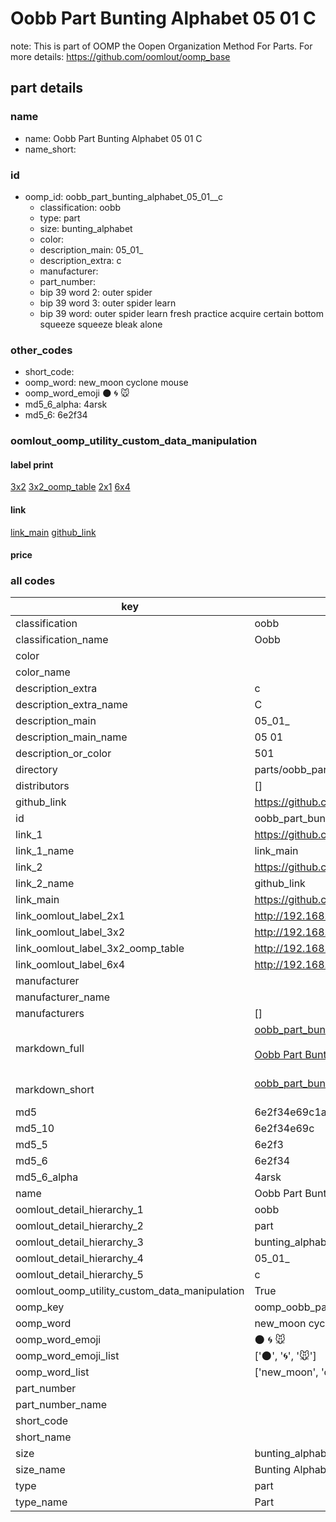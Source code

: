 # Oobb Part Bunting Alphabet 05 01  C  

note: This is part of OOMP the Oopen Organization Method For Parts. For more details: https://github.com/oomlout/oomp_base

##  part details





### name
* name: Oobb Part Bunting Alphabet 05 01  C
* name_short: 
### id
* oomp_id: oobb_part_bunting_alphabet_05_01__c
  * classification: oobb
  * type: part
  * size: bunting_alphabet
  * color: 
  * description_main: 05_01_
  * description_extra: c
  * manufacturer: 
  * part_number: 
  * bip 39 word 2: outer spider
  * bip 39 word 3: outer spider learn
  * bip 39 word: outer spider learn fresh practice acquire certain bottom squeeze squeeze bleak alone

### other_codes
* short_code: 
* oomp_word: new_moon cyclone mouse
* oomp_word_emoji :new_moon: :cyclone: :mouse:
* md5_6_alpha: 4arsk
* md5_6: 6e2f34






### oomlout_oomp_utility_custom_data_manipulation
#### label print
[3x2](http://192.168.1.245:1112/?label=oomp%204arsk)
[3x2_oomp_table](http://192.168.1.107:1112/?label=oomp%204arsk)
[2x1](http://192.168.1.242:1112/?label=oomp%204arsk)
[6x4](http://192.168.1.55:1112/?label=oomp%204arsk)    

#### link

[link_main](https://github.com/oomlout/oomlout_oomp_current_version_messy/tree/main/parts/oobb_part_bunting_alphabet_05_01__c) [github_link](https://github.com/oomlout/oomlout_oomp_part_src/tree/main/parts/oobb_part_bunting_alphabet_05_01__c)                             

#### price







### all codes 
| key | value |  
| --- | --- |  
| classification | oobb |  
| classification_name | Oobb |  
| color |  |  
| color_name |  |  
| description_extra | c |  
| description_extra_name | C |  
| description_main | 05_01_ |  
| description_main_name | 05 01  |  
| description_or_color | 501 |  
| directory | parts/oobb_part_bunting_alphabet_05_01__c |  
| distributors | [] |  
| github_link | https://github.com/oomlout/oomlout_oomp_part_src/tree/main/parts/oobb_part_bunting_alphabet_05_01__c |  
| id | oobb_part_bunting_alphabet_05_01__c |  
| link_1 | https://github.com/oomlout/oomlout_oomp_current_version_messy/tree/main/parts/oobb_part_bunting_alphabet_05_01__c |  
| link_1_name | link_main |  
| link_2 | https://github.com/oomlout/oomlout_oomp_part_src/tree/main/parts/oobb_part_bunting_alphabet_05_01__c |  
| link_2_name | github_link |  
| link_main | https://github.com/oomlout/oomlout_oomp_current_version_messy/tree/main/parts/oobb_part_bunting_alphabet_05_01__c |  
| link_oomlout_label_2x1 | http://192.168.1.242:1112/?label=oomp%204arsk |  
| link_oomlout_label_3x2 | http://192.168.1.245:1112/?label=oomp%204arsk |  
| link_oomlout_label_3x2_oomp_table | http://192.168.1.107:1112/?label=oomp%204arsk |  
| link_oomlout_label_6x4 | http://192.168.1.55:1112/?label=oomp%204arsk |  
| manufacturer |  |  
| manufacturer_name |  |  
| manufacturers | [] |  
| markdown_full | [oobb_part_bunting_alphabet_05_01__c](https://github.com/oomlout/oomlout_oomp_current_version_messy/tree/main/parts/oobb_part_bunting_alphabet_05_01__c)<br>[](https://github.com/oomlout/oomlout_oomp_current_version_messy/tree/main/parts/oobb_part_bunting_alphabet_05_01__c)<br>[Oobb Part Bunting Alphabet 05 01  C](https://github.com/oomlout/oomlout_oomp_current_version_messy/tree/main/parts/oobb_part_bunting_alphabet_05_01__c)<br><br> |  
| markdown_short | [oobb_part_bunting_alphabet_05_01__c](https://github.com/oomlout/oomlout_oomp_current_version_messy/tree/main/parts/oobb_part_bunting_alphabet_05_01__c)<br><br> |  
| md5 | 6e2f34e69c1a44b408d4b5ccfdb46cea |  
| md5_10 | 6e2f34e69c |  
| md5_5 | 6e2f3 |  
| md5_6 | 6e2f34 |  
| md5_6_alpha | 4arsk |  
| name | Oobb Part Bunting Alphabet 05 01  C |  
| oomlout_detail_hierarchy_1 | oobb |  
| oomlout_detail_hierarchy_2 | part |  
| oomlout_detail_hierarchy_3 | bunting_alphabet |  
| oomlout_detail_hierarchy_4 | 05_01_ |  
| oomlout_detail_hierarchy_5 | c |  
| oomlout_oomp_utility_custom_data_manipulation | True |  
| oomp_key | oomp_oobb_part_bunting_alphabet_05_01__c |  
| oomp_word | new_moon cyclone mouse |  
| oomp_word_emoji | :new_moon: :cyclone: :mouse: |  
| oomp_word_emoji_list | [':new_moon:', ':cyclone:', ':mouse:'] |  
| oomp_word_list | ['new_moon', 'cyclone', 'mouse'] |  
| part_number |  |  
| part_number_name |  |  
| short_code |  |  
| short_name |  |  
| size | bunting_alphabet |  
| size_name | Bunting Alphabet |  
| type | part |  
| type_name | Part |  
